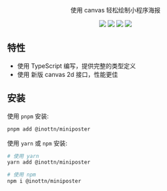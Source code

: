 <p align="center">使用 canvas 轻松绘制小程序海报</p>

<p align="center">
  <img src="https://img.shields.io/npm/v/%40inottn%2Fminiposter" />
  <img src="https://img.shields.io/bundlejs/size/%40inottn%2Fminiposter" />
  <img src="https://img.shields.io/badge/tree_shaking-supported-4c1" />
  <img src="https://img.shields.io/npm/l/%40inottn%2Fminiposter" />
</p>

## 特性

- 使用 TypeScript 编写，提供完整的类型定义
- 使用 新版 canvas 2d 接口，性能更佳

## 安装

使用 `pnpm` 安装:

```bash
pnpm add @inottn/miniposter
```

使用 `yarn` 或 `npm` 安装:

```bash
# 使用 yarn
yarn add @inottn/miniposter

# 使用 npm
npm i @inottn/miniposter
```
